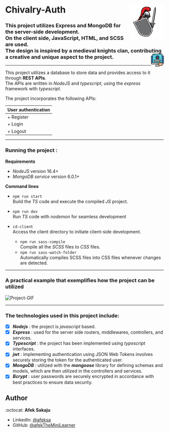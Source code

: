 # Chivalry-Auth <img src="./readme-resources/knight-defense.png" width=110px height=110px align="right">

### This project utilizes Express and MongoDB for the server-side development.<br/> On the client side, JavaScript, HTML, and SCSS are used. <br/>The design is inspired by a medieval knights clan, contributing a creative and unique aspect to the project.<img src="./readme-resources/login-logo.png" width=40px height=40px align="right">

---

This project utilizes a database to store data and provides access to it through **REST APIs**.<br/> The APIs are written in _NodeJS_ and _typescript_, using the _express_ framework with _typescript_.

The project incorporates the following APIs:

| User authentication
| ----------------------------------- |
| + Register |
| + Login |
| + Logout |

---

### **Running the project :**

**Requirements**

- _NodeJS_ version 16.4+
- _MongoDB service_ version 6.0.1+

**Command lines**

- `npm run start`<br /> Build the _TS_ code and execute the compiled _JS_ project.
- `npm run dev`<br /> Run _TS_ code with _nodemon_ for seamless development

- `cd-client`<br/> Access the client directory to initiate client-side development.
  - `npm run sass-compile`<br /> Compile all the _SCSS_ files to _CSS_ files.
  - `npm run sass-watch-folder`<br />Automatically compiles SCSS files into CSS files whenever changes are detected.

---

### **A practical example that exemplifies how the project can be utilized**

![Project-GIF](./readme-resources/project-gif.gif)

---

### The technologies used in this project include:

- [x] _**Nodejs**_ : the project is _javascript_ based.
- [x] _**Express**_ : used for the server side routers, middlewares, controllers, and services.
- [x] _**Typescript**_ : the project has been implemented using _typescript_ interfaces.
- [x] _**jwt**_ : implementing authentication using JSON Web Tokens involves securely storing the token for the authenticated user.
- [x] _**MongoDB**_ : utilized with the _**mongoose**_ library for defining schemas and models, which are then utilized in the controllers and services.
- [x] _**Bcrypt**_ : user passwords are securely encrypted in accordance with best practices to ensure data security.

## Author

:octocat: **Afek Sakaju**

- LinkedIn: [@afeksa](https://www.linkedin.com/in/afeksa/)
- GitHub: [@afekTheMiniLearner](https://github.com/afekTheMiniLearner)

